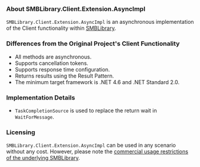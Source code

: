### About SMBLibrary.Client.Extension.AsyncImpl
`SMBLibrary.Client.Extension.AsyncImpl` is an asynchronous implementation of the Client functionality within [SMBLibrary](https://github.com/TalAloni/SMBLibrary).

### Differences from the Original Project's Client Functionality
* All methods are asynchronous.
* Supports cancellation tokens.
* Supports response time configuration.
* Returns results using the Result Pattern.
* The minimum target framework is .NET 4.6 and .NET Standard 2.0.

### Implementation Details
* `TaskCompletionSource` is used to replace the return wait in `WaitForMessage`.

### Licensing
`SMBLibrary.Client.Extension.AsyncImpl` can be used in any scenario without any cost. However, please note the [commercial usage restrictions of the underlying SMBLibrary](https://github.com/TalAloni/SMBLibrary?tab=readme-ov-file#licensing).